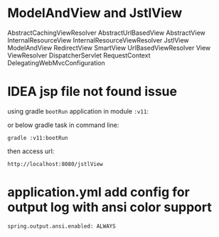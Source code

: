# ModelAndView and JstlView

AbstractCachingViewResolver
AbstractUrlBasedView
AbstractView
InternalResourceView
InternalResourceViewResolver
JstlView
ModelAndView
RedirectView
SmartView
UrlBasedViewResolver
View
ViewResolver
DispatcherServlet
RequestContext
DelegatingWebMvcConfiguration

# IDEA jsp file not found issue

using gradle `bootRun` application in module `:v11`:

or below gradle task in command line:

    gradle :v11:bootRun

then access url:

    http://localhost:8080/jstlView

# application.yml add config for output log with ansi color support

    spring.output.ansi.enabled: ALWAYS
